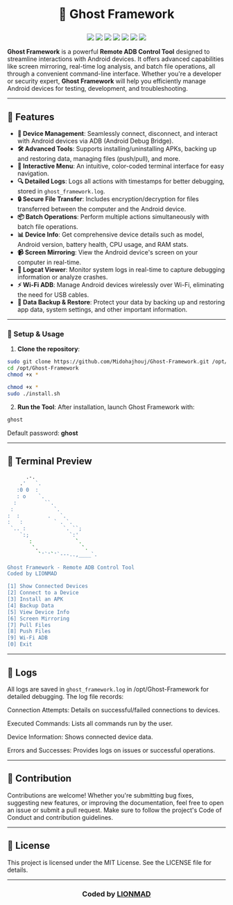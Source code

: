 # <p align="center"> **👻 Ghost Framework**

<p align="center">  
  <img src="https://img.shields.io/badge/Platform-Linux-a80505?style=flat-square">
  <img src="https://img.shields.io/badge/License-MIT-a80505?style=flat-square">
  <img src="https://img.shields.io/github/v/release/Midohajhouj/Ghost-Framework?label=Version&color=a80505">  
  <img src="https://img.shields.io/badge/Open%20Source-Yes-darkviolet?style=flat-square&color=a80505">
  <img src="https://img.shields.io/github/stars/Midohajhouj/Ghost-Framework?style=flat&label=Stars&color=a80505">  
  <img src="https://img.shields.io/github/repo-size/Midohajhouj/Ghost-Framework?label=Size&color=a80505">  
  <img src="https://img.shields.io/github/languages/top/Midohajhouj/Ghost-Framework?color=a80505">  
</p>  

**Ghost Framework** is a powerful **Remote ADB Control Tool** designed to streamline interactions with Android devices. It offers advanced capabilities like screen mirroring, real-time log analysis, and batch file operations, all through a convenient command-line interface. Whether you're a developer or security expert, **Ghost Framework** will help you efficiently manage Android devices for testing, development, and troubleshooting.

---

## 🎯 Features

- **📱 Device Management**: Seamlessly connect, disconnect, and interact with Android devices via ADB (Android Debug Bridge).
- **🛠 Advanced Tools**: Supports installing/uninstalling APKs, backing up and restoring data, managing files (push/pull), and more.
- **📜 Interactive Menu**: An intuitive, color-coded terminal interface for easy navigation.
- **🔍 Detailed Logs**: Logs all actions with timestamps for better debugging, stored in `ghost_framework.log`.
- **🔒 Secure File Transfer**: Includes encryption/decryption for files transferred between the computer and the Android device.
- **📦 Batch Operations**: Perform multiple actions simultaneously with batch file operations.
- **📊 Device Info**: Get comprehensive device details such as model, Android version, battery health, CPU usage, and RAM stats.
- **📹 Screen Mirroring**: View the Android device's screen on your computer in real-time.
- **📜 Logcat Viewer**: Monitor system logs in real-time to capture debugging information or analyze crashes.
- **⚡ Wi-Fi ADB**: Manage Android devices wirelessly over Wi-Fi, eliminating the need for USB cables.
- **💾 Data Backup & Restore**: Protect your data by backing up and restoring app data, system settings, and other important information.

---

### 🔧 Setup & Usage

1. **Clone the repository**:
```bash
sudo git clone https://github.com/Midohajhouj/Ghost-Framework.git /opt/Ghost-Framework
cd /opt/Ghost-Framework
chmod +x *
```
```bash
chmod +x *
sudo ./install.sh
```

2. **Run the Tool**:
After installation, launch Ghost Framework with:
```bash
ghost
```

Default password: **ghost**

---

## 🗼 Terminal Preview
```bash
      .-.
    .'   `.
   :0 0  :
   : o    `.
  :         ``.
 :             `.
:  :         .   `.
:   :          ` . `.
 `.. :            `. ``;
    `:;             `:'
       :              `.
        `.              `.     
          `'`'`'`---..,____`.
          
Ghost Framework - Remote ADB Control Tool  
Coded by LIONMAD  

[1] Show Connected Devices  
[2] Connect to a Device  
[3] Install an APK  
[4] Backup Data  
[5] View Device Info  
[6] Screen Mirroring  
[7] Pull Files  
[8] Push Files  
[9] Wi-Fi ADB  
[0] Exit

```

---

## 💂 Logs

All logs are saved in `ghost_framework.log` in /opt/Ghost-Framework for detailed debugging. The log file records:

Connection Attempts: Details on successful/failed connections to devices.

Executed Commands: Lists all commands run by the user.

Device Information: Shows connected device data.

Errors and Successes: Provides logs on issues or successful operations.



---

## 🤝 Contribution

Contributions are welcome! Whether you're submitting bug fixes, suggesting new features, or improving the documentation, feel free to open an issue or submit a pull request. Make sure to follow the project's Code of Conduct and contribution guidelines.


---

## 📄 License

This project is licensed under the MIT License. See the LICENSE file for details.

---

### **<p align="center"> Coded by <a href="https://github.com/Midohajhouj">LIONMAD</a> </p>**


